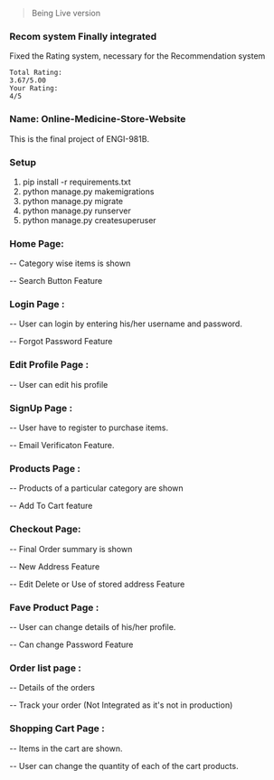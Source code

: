 
> Being Live version

### Recom system Finally integrated

Fixed the Rating system, necessary for the Recommendation system
```
Total Rating:
3.67/5.00
Your Rating:
4/5
```

### Name: Online-Medicine-Store-Website
This is the final project of ENGI-981B.

### Setup
1. pip install -r requirements.txt
2. python manage.py makemigrations
3. python manage.py migrate
4. python manage.py runserver
5. python manage.py createsuperuser

### Home Page:
<p>-- Category wise items is shown</p>
<p>-- Search Button Feature</p>
<!-- <img src="/image_readme/store.png"> -->

### Login Page :
<p>-- User can login by entering his/her username and password.</p>
<p>-- Forgot Password Feature </p>
<!-- <img src="/image_readme/login.png"> -->

### Edit Profile Page :
<p>-- User can edit his profile</p>
<!-- <img src="/image_readme/edit profile.png"> -->

### SignUp Page :
<p>-- User have to register to purchase items.</p>
<p>-- Email Verificaton Feature.</p>
<!-- <img src="/image_readme/register.png"> -->

### Products Page :
<p>-- Products of a particular category are shown</p>
<p>-- Add To Cart feature</p>
<!-- <img src="/image_readme/items.png"> -->

### Checkout Page:
<p>-- Final Order summary is shown</p>
<p>-- New Address Feature</p>
<p>-- Edit Delete or Use of stored address Feature</p>
<!-- <img src="/image_readme/checkout.png"> -->
<!-- <img src="/image_readme/address.png"> -->

### Fave Product Page :
<p>-- User can change details of his/her profile.</p>
<p>-- Can change Password Feature </p>
<!-- <img src="/image_readme/profile.png"> -->

### Order list page :
<p>-- Details of the orders</p>
<p>-- Track your order (Not Integrated as it's not in production)</p>
<!-- <img src="/image_readme/orders.png"> -->

### Shopping Cart Page :
<p>-- Items in the cart are shown.</p>
<p>-- User can change the quantity of each of the cart products.</p>
<!-- <img src="/image_readme/cart.png"> -->

